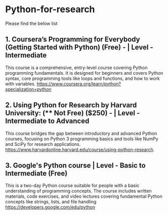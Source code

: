# Python-for-research
Please find the below list 

## 1. Coursera’s Programming for Everybody (Getting Started with Python) (Free) - | Level - Intermediate
This course is a comprehensive, entry-level course covering Python programming fundamentals. It is designed for beginners and covers Python syntax, core programming tools like loops and functions, and how to work with variables. 
https://www.coursera.org/learn/python?specialization=python

## 2. Using Python for Research by Harvard University: (** Not Free) ($250) - | Level - Intermediate to Advanced
This course bridges the gap between introductory and advanced Python courses, focusing on Python 3 programming basics and tools like NumPy and SciPy for research applications. https://www.harvardonline.harvard.edu/course/using-python-research. 

## 3. Google's Python course | Level - Basic to Intermediate (Free)
This is a two-day Python course suitable for people with a basic understanding of programming concepts. The course includes written materials, code exercises, and video lectures covering fundamental Python concepts like strings, lists, and file handling
https://developers.google.com/edu/python

